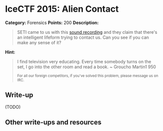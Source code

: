 # IceCTF 2015: Alien Contact

**Category:** Forensics
**Points:** 200
**Description:** 

> SETI came to us with this <a href='/problem-static/stage4/forensics/alien_contact/qYnSS1aJ5.wav'>sound recording</a> and they claim that there's an intelligent lifeform trying to contact us. Can you see if you can make any sense of it?

**Hint:**

> <p>I find television very educating. Every time somebody turns on the set, I go into the other room and read a book. ~ Groucho Martin1 950</p><p><small>For all our foreign competitors, if you've solved this problem, please message us on IRC.</small></p>

## Write-up

(TODO)

## Other write-ups and resources

